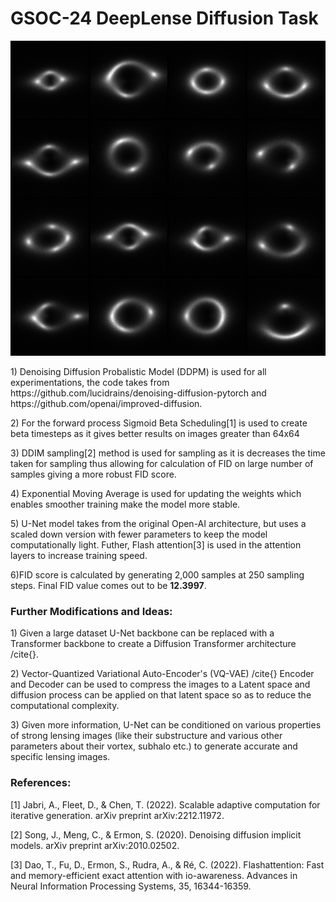 # GSOC-24 DeepLense Diffusion Task

<p align="center">
  <img src="https://github.com/AarjavSatia/GSOC-24_DeepLense_Diffusion_Task/blob/main/diffusion_samples/diffusion_sample-1.png"?raw=true" alt="Sublime's custom image"/>
</p>

<p>1) Denoising Diffusion Probalistic Model (DDPM) is used for all experimentations, the code takes from https://github.com/lucidrains/denoising-diffusion-pytorch and https://github.com/openai/improved-diffusion.</p>
<p>2) For the forward process Sigmoid Beta Scheduling[1] is used to create beta timesteps as it gives better results on images greater than 64x64 </p>
<p>3) DDIM sampling[2] method is used for sampling as it is decreases the time taken for sampling thus allowing for calculation of FID on large number of samples giving a more robust FID score.</p>
<p>4) Exponential Moving Average is used for updating the weights which enables smoother training make the model more stable. </p>
<p>5) U-Net model takes from the original Open-AI architecture, but uses a scaled down version with fewer parameters to keep the model computationally light. Futher, Flash attention[3] is used in the attention layers to increase training speed.</p>
<p>6)FID score is calculated by generating 2,000 samples at 250 sampling steps. Final FID value comes out to be <strong>12.3997</strong>.</p>

### Further Modifications and Ideas:
<p>1) Given a large dataset U-Net backbone can be replaced with a Transformer backbone to create a Diffusion Transformer architecture /cite{}.</p>
<p>2) Vector-Quantized Variational Auto-Encoder's (VQ-VAE) /cite{} Encoder and Decoder can be used to compress the images to a Latent space and diffusion process can be applied on that latent space so as to reduce the computational complexity.</p>
<p>3) Given more information, U-Net can be conditioned on various properties of strong lensing images (like their substructure and various other parameters about their vortex, subhalo etc.) to generate accurate and specific lensing images.</p>

### References:
<p>[1] Jabri, A., Fleet, D., & Chen, T. (2022). Scalable adaptive computation for iterative generation. arXiv preprint arXiv:2212.11972.</p>
<p>[2] Song, J., Meng, C., & Ermon, S. (2020). Denoising diffusion implicit models. arXiv preprint arXiv:2010.02502.</p>
<p>[3] Dao, T., Fu, D., Ermon, S., Rudra, A., & Ré, C. (2022). Flashattention: Fast and memory-efficient exact attention with io-awareness. Advances in Neural Information Processing Systems, 35, 16344-16359.</p>

